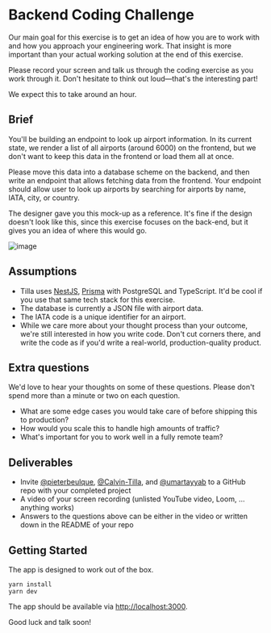 # Backend Coding Challenge

Our main goal for this exercise is to get an idea of how you are to work with and how you approach your engineering work. That insight is more important than your actual working solution at the end of this exercise.

Please record your screen and talk us through the coding exercise as you work through it. Don't hesitate to think out loud—that's the interesting part!

We expect this to take around an hour.

## Brief

You'll be building an endpoint to look up airport information. In its current state, we render a list of all airports (around 6000) on the frontend, but we don't want to keep this data in the frontend or load them all at once.

Please move this data into a database scheme on the backend, and then write an endpoint that allows fetching data from the frontend. Your endpoint should allow user to look up airports by searching for airports by name, IATA, city, or country.

The designer gave you this mock-up as a reference. It's fine if the design doesn't look like this, since this exercise focuses on the back-end, but it gives you an idea of where this would go.

![image](https://user-images.githubusercontent.com/144075/144594282-68de44cd-bef2-4d9d-8c5d-398862cbc964.png)

## Assumptions

- Tilla uses [NestJS](https://nestjs.com), [Prisma](https://www.prisma.io) with PostgreSQL and TypeScript. It'd be cool if you use that same tech stack for this exercise.
- The database is currently a JSON file with airport data.
- The IATA code is a unique identifier for an airport.
- While we care more about your thought process than your outcome, we're still interested in how you write code. Don't cut corners there, and write the code as if you'd write a real-world, production-quality product.

## Extra questions

We'd love to hear your thoughts on some of these questions. Please don't spend more than a minute or two on each question.

- What are some edge cases you would take care of before shipping this to production?
- How would you scale this to handle high amounts of traffic?
- What's important for you to work well in a fully remote team?

## Deliverables

- Invite [@pieterbeulque](https://github.com/pieterbeulque), [@Calvin-Tilla](https://github.com/Calvin-Tilla), and [@umartayyab](https://github.com/umartayyab) to a GitHub repo with your completed project
- A video of your screen recording (unlisted YouTube video, Loom, … anything works)
- Answers to the questions above can be either in the video or written down in the README of your repo

## Getting Started

The app is designed to work out of the box.

```shell
yarn install
yarn dev
```

The app should be available via [http://localhost:3000](http://localhost:3000).

Good luck and talk soon!
